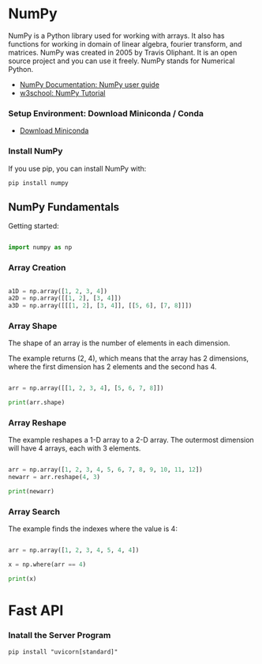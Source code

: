 # NumPy

NumPy is a Python library used for working with arrays.
It also has functions for working in domain of linear algebra, fourier transform, and matrices.
NumPy was created in 2005 by Travis Oliphant. It is an open source project and you can use it freely.
NumPy stands for Numerical Python.

- [NumPy Documentation: NumPy user guide](https://numpy.org/doc/stable/user/index.html)
- [w3school: NumPy Tutorial](https://www.w3schools.com/python/numpy/default.asp)

### Setup Environment: Download Miniconda / Conda
- [Download Miniconda](https://docs.anaconda.com/free/miniconda/index.html)

### Install NumPy

If you use pip, you can install NumPy with:

```
pip install numpy
```

## NumPy Fundamentals

Getting started:

```python

import numpy as np

```

### Array Creation

```python

a1D = np.array([1, 2, 3, 4])
a2D = np.array([[1, 2], [3, 4]])
a3D = np.array([[[1, 2], [3, 4]], [[5, 6], [7, 8]]])

```
### Array Shape

The shape of an array is the number of elements in each dimension.

The example returns (2, 4), which means that the array has 2 dimensions, where the first dimension has 2 elements and the second has 4.

```python

arr = np.array([[1, 2, 3, 4], [5, 6, 7, 8]])

print(arr.shape)

```



### Array Reshape

The example reshapes a 1-D array to a 2-D array. The outermost dimension will have 4 arrays, each with 3 elements.

```python

arr = np.array([1, 2, 3, 4, 5, 6, 7, 8, 9, 10, 11, 12])
newarr = arr.reshape(4, 3)

print(newarr)

```



### Array Search

The example finds the indexes where the value is 4:

```python

arr = np.array([1, 2, 3, 4, 5, 4, 4])

x = np.where(arr == 4)

print(x)

```

# Fast API


### Inatall the Server Program

```
pip install "uvicorn[standard]"
```

